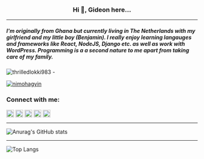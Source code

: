 <h3 align="center">Hi 👋, Gideon here...</h3>
<hr/>
<h5 align="left">I'm originally from Ghana but currently living in The Netherlands with my girlfriend and my little boy (Benjamin). I really enjoy learning langauges and frameworks like React, NodeJS, Django etc. as well as work with WordPress. Programming is a a second nature to me apart from taking care of my family.</h5>

<p align="left"> <img src="https://komarev.com/ghpvc/?username=thrilledlokki983&label=Profile%20views&color=0e75b6&style=flat" alt="thrilledlokki983" /> -</p>


<p align="left"> <a href="https://twitter.com/nimohagyin" target="blank"><img src="https://img.shields.io/twitter/follow/nimohagyin?logo=twitter&style=for-the-badge" alt="nimohagyin" /></a> </p>

<h3 align="left">Connect with me:</h3>
<p align="left">
<a href="https://codepen.io/ThriledLokki983" target="blank"><img align="center" src="https://raw.githubusercontent.com/rahuldkjain/github-profile-readme-generator/master/src/images/icons/Social/codepen.svg" alt="thrilledlokki983" height="20" width="20" /></a>
<a href="https://twitter.com/nimohagyin" target="blank"><img align="center" src="https://raw.githubusercontent.com/rahuldkjain/github-profile-readme-generator/master/src/images/icons/Social/twitter.svg" alt="nimohagyin" height="20" width="20" /></a>
<a href="https://linkedin.com/in/nimohgideon" target="blank"><img align="center" src="https://raw.githubusercontent.com/rahuldkjain/github-profile-readme-generator/master/src/images/icons/Social/linked-in-alt.svg" alt="nimohgideon" height="20" width="20" /></a>
<a href="https://stackoverflow.com/users/12766818/gideon-nimoh" target="blank"><img align="center" src="https://raw.githubusercontent.com/rahuldkjain/github-profile-readme-generator/master/src/images/icons/Social/stack-overflow.svg" alt="thrilledlokki983" height="20" width="20" /></a>
<a href="https://fb.com/gideon nimoh" target="blank"><img align="center" src="https://raw.githubusercontent.com/rahuldkjain/github-profile-readme-generator/master/src/images/icons/Social/facebook.svg" alt="gideon nimoh" height="20" width="20"/></a>
</p>
<hr/>

![Anurag's GitHub stats](https://github-readme-stats.vercel.app/api?username=ThriledLokki983&show_icons=true&theme=dracula&show_icons=true)

<hr/>

![Top Langs](https://github-readme-stats.vercel.app/api/top-langs/?username=ThriledLokki983&layout=compact)





